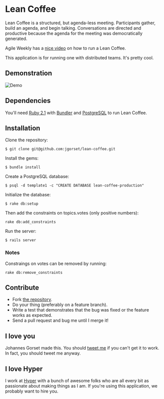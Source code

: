 # Lean Coffee

Lean Coffee is a structured, but agenda-less meeting. Participants gather, build an agenda,
and begin talking. Conversations are directed and productive because the agenda for the
meeting was democratically generated.

Agile Weekly has a [nice video](https://www.youtube.com/watch?v=zhG-A-kRPAU) on how to run a
Lean Coffee.

This application is for running one with distributed teams. It's pretty cool.

## Demonstration

![Demo](https://raw.githubusercontent.com/jgorset/lean-coffee/master/doc/animated.gif)

## Dependencies

You'll need [Ruby 2.1](https://www.ruby-lang.org/en/) with [Bundler](http://bundler.io/) and
[PostgreSQL](http://www.postgresql.org/) to run Lean Coffee.

## Installation

Clone the repository:

`$ git clone git@github.com:jgorset/lean-coffee.git`

Install the gems:

`$ bundle install`

Create a PostgreSQL database:

`$ psql -d template1 -c "CREATE DATABASE lean-coffee-production"`

Initialize the database:

`$ rake db:setup`

Then add the constraints on topics.votes (only positive numbers):

`rake db:add_constraints`

Run the server:

`$ rails server`

### Notes

Constraings on votes can be removed by running:

`rake db:remove_constraints`

## Contribute

* Fork [the repository](http://github.com/jgorset/lean-coffee).
* Do your thing (preferably on a feature branch).
* Write a test that demonstrates that the bug was fixed or the feature works as expected.
* Send a pull request and bug me until I merge it!

## I love you

Johannes Gorset made this. You should [tweet me](http://twitter.com/jgorset) if you can't get it
to work. In fact, you should tweet me anyway.

## I love Hyper

I work at [Hyper](http://hyper.no) with a bunch of awesome folks who are all every bit as passionate
about making things as I am. If you're using this application, we probably want to hire you.
